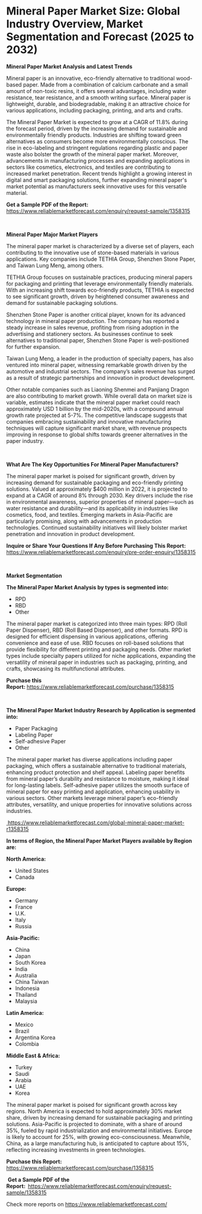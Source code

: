 <p><h1>Mineral Paper Market Size: Global Industry Overview, Market Segmentation and Forecast (2025 to 2032)</h1></p><p><strong>Mineral Paper Market Analysis and Latest Trends</strong></p>
<p><p>Mineral paper is an innovative, eco-friendly alternative to traditional wood-based paper. Made from a combination of calcium carbonate and a small amount of non-toxic resins, it offers several advantages, including water resistance, tear resistance, and a smooth writing surface. Mineral paper is lightweight, durable, and biodegradable, making it an attractive choice for various applications, including packaging, printing, and arts and crafts.</p><p>The Mineral Paper Market is expected to grow at a CAGR of 11.8% during the forecast period, driven by the increasing demand for sustainable and environmentally friendly products. Industries are shifting toward green alternatives as consumers become more environmentally conscious. The rise in eco-labeling and stringent regulations regarding plastic and paper waste also bolster the growth of the mineral paper market. Moreover, advancements in manufacturing processes and expanding applications in sectors like cosmetics, electronics, and textiles are contributing to increased market penetration. Recent trends highlight a growing interest in digital and smart packaging solutions, further expanding mineral paper's market potential as manufacturers seek innovative uses for this versatile material.</p></p>
<p><strong>Get a Sample PDF of the Report:&nbsp;</strong> <a href="https://www.reliablemarketforecast.com/enquiry/request-sample/1358315?utm_campaign=2950&utm_medium=2&utm_source=Github&utm_content=ia&utm_term=31032025&utm_id=mineral-paper">https://www.reliablemarketforecast.com/enquiry/request-sample/1358315</a></p>
<p>&nbsp;</p>
<p><strong>Mineral Paper Major Market Players</strong></p>
<p><p>The mineral paper market is characterized by a diverse set of players, each contributing to the innovative use of stone-based materials in various applications. Key companies include TETHIA Group, Shenzhen Stone Paper, and Taiwan Lung Meng, among others. </p><p>TETHIA Group focuses on sustainable practices, producing mineral papers for packaging and printing that leverage environmentally friendly materials. With an increasing shift towards eco-friendly products, TETHIA is expected to see significant growth, driven by heightened consumer awareness and demand for sustainable packaging solutions.</p><p>Shenzhen Stone Paper is another critical player, known for its advanced technology in mineral paper production. The company has reported a steady increase in sales revenue, profiting from rising adoption in the advertising and stationery sectors. As businesses continue to seek alternatives to traditional paper, Shenzhen Stone Paper is well-positioned for further expansion.</p><p>Taiwan Lung Meng, a leader in the production of specialty papers, has also ventured into mineral paper, witnessing remarkable growth driven by the automotive and industrial sectors. The company’s sales revenue has surged as a result of strategic partnerships and innovation in product development.</p><p>Other notable companies such as Liaoning Shenmei and Panjiang Dragon are also contributing to market growth. While overall data on market size is variable, estimates indicate that the mineral paper market could reach approximately USD 1 billion by the mid-2020s, with a compound annual growth rate projected at 5-7%. The competitive landscape suggests that companies embracing sustainability and innovative manufacturing techniques will capture significant market share, with revenue prospects improving in response to global shifts towards greener alternatives in the paper industry.</p></p>
<p>&nbsp;</p>
<p><strong>What Are The Key Opportunities For Mineral Paper Manufacturers?</strong></p>
<p><p>The mineral paper market is poised for significant growth, driven by increasing demand for sustainable packaging and eco-friendly printing solutions. Valued at approximately $400 million in 2022, it is projected to expand at a CAGR of around 8% through 2030. Key drivers include the rise in environmental awareness, superior properties of mineral paper—such as water resistance and durability—and its applicability in industries like cosmetics, food, and textiles. Emerging markets in Asia-Pacific are particularly promising, along with advancements in production technologies. Continued sustainability initiatives will likely bolster market penetration and innovation in product development.</p></p>
<p><strong>Inquire or Share Your Questions If Any Before Purchasing This Report:</strong> <a href="https://www.reliablemarketforecast.com/enquiry/pre-order-enquiry/1358315?utm_campaign=2950&utm_medium=2&utm_source=Github&utm_content=ia&utm_term=31032025&utm_id=mineral-paper">https://www.reliablemarketforecast.com/enquiry/pre-order-enquiry/1358315</a></p>
<p>&nbsp;</p>
<p><strong>Market Segmentation</strong></p>
<p><strong>The Mineral Paper Market Analysis by types is segmented into:</strong></p>
<p><ul><li>RPD</li><li>RBD</li><li>Other</li></ul></p>
<p><p>The mineral paper market is categorized into three main types: RPD (Roll Paper Dispenser), RBD (Roll Based Dispenser), and other formats. RPD is designed for efficient dispensing in various applications, offering convenience and ease of use. RBD focuses on roll-based solutions that provide flexibility for different printing and packaging needs. Other market types include specialty papers utilized for niche applications, expanding the versatility of mineral paper in industries such as packaging, printing, and crafts, showcasing its multifunctional attributes.</p></p>
<p><strong>Purchase this Report:&nbsp;</strong><a href="https://www.reliablemarketforecast.com/purchase/1358315?utm_campaign=2950&utm_medium=2&utm_source=Github&utm_content=ia&utm_term=31032025&utm_id=mineral-paper">https://www.reliablemarketforecast.com/purchase/1358315</a></p>
<p>&nbsp;</p>
<p><strong>The Mineral Paper Market Industry Research by Application is segmented into:</strong></p>
<p><ul><li>Paper Packaging</li><li>Labeling Paper</li><li>Self-adhesive Paper</li><li>Other</li></ul></p>
<p><p>The mineral paper market has diverse applications including paper packaging, which offers a sustainable alternative to traditional materials, enhancing product protection and shelf appeal. Labeling paper benefits from mineral paper’s durability and resistance to moisture, making it ideal for long-lasting labels. Self-adhesive paper utilizes the smooth surface of mineral paper for easy printing and application, enhancing usability in various sectors. Other markets leverage mineral paper’s eco-friendly attributes, versatility, and unique properties for innovative solutions across industries.</p></p>
<p><a href="https://www.reliablemarketforecast.com/global-mineral-paper-market-r1358315?utm_campaign=2950&utm_medium=2&utm_source=Github&utm_content=ia&utm_term=31032025&utm_id=mineral-paper">&nbsp;https://www.reliablemarketforecast.com/global-mineral-paper-market-r1358315</a></p>
<p><strong>In terms of Region, the Mineral Paper Market Players available by Region are:</strong></p>
<p>
    <p> <strong> North America: </strong>
        <ul>
            <li>United States</li>
            <li>Canada</li>
        </ul>
        </p> 
    <p> <strong> Europe: </strong>
        <ul>
            <li>Germany</li>
            <li>France</li>
            <li>U.K.</li>
            <li>Italy</li>
            <li>Russia</li>
        </ul>
        </p> 
    <p> <strong> Asia-Pacific: </strong>
        <ul>
            <li>China</li>
            <li>Japan</li>
            <li>South Korea</li>
            <li>India</li>
            <li>Australia</li>
            <li>China Taiwan</li>
            <li>Indonesia</li>
            <li>Thailand</li>
            <li>Malaysia</li>
        </ul>
        </p> 
    <p> <strong> Latin America: </strong>
        <ul>
            <li>Mexico</li>
            <li>Brazil</li>
            <li>Argentina Korea</li>
            <li>Colombia</li>
        </ul>
        </p> 
    <p> <strong> Middle East & Africa: </strong>
        <ul>
            <li>Turkey</li>
            <li>Saudi</li>
            <li>Arabia</li>
            <li>UAE</li>
            <li>Korea</li>
        </ul>
    </p>
    </p>
<p><p>The mineral paper market is poised for significant growth across key regions. North America is expected to hold approximately 30% market share, driven by increasing demand for sustainable packaging and printing solutions. Asia-Pacific is projected to dominate, with a share of around 35%, fueled by rapid industrialization and environmental initiatives. Europe is likely to account for 25%, with growing eco-consciousness. Meanwhile, China, as a large manufacturing hub, is anticipated to capture about 15%, reflecting increasing investments in green technologies.</p></p>
<p><strong>Purchase this Report: </strong><a href="https://www.reliablemarketforecast.com/purchase/1358315?utm_campaign=2950&utm_medium=2&utm_source=Github&utm_content=ia&utm_term=31032025&utm_id=mineral-paper">https://www.reliablemarketforecast.com/purchase/1358315</a></p>
<p>&nbsp;<strong>Get a Sample PDF of the Report:&nbsp;&nbsp;</strong><a href="https://www.reliablemarketforecast.com/enquiry/request-sample/1358315?utm_campaign=2950&utm_medium=2&utm_source=Github&utm_content=ia&utm_term=31032025&utm_id=mineral-paper">https://www.reliablemarketforecast.com/enquiry/request-sample/1358315</a></p>
<p><strong></strong></p>
<p>Check more reports on <a href="https://www.reliablemarketforecast.com/?utm_campaign=2950&utm_medium=2&utm_source=Github&utm_content=ia&utm_term=31032025&utm_id=mineral-paper">https://www.reliablemarketforecast.com/</a></p>